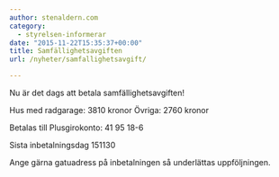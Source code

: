 ```yaml
---
author: stenaldern.com
category:
  - styrelsen-informerar
date: "2015-11-22T15:35:37+00:00"
title: Samfällighetsavgiften
url: /nyheter/samfallighetsavgift/

---
```

Nu är det dags att betala samfällighetsavgiften!

Hus med radgarage: 3810 kronor
Övriga: 2760 kronor

Betalas till Plusgirokonto: 41 95 18-6

Sista inbetalningsdag 151130

Ange gärna gatuadress på inbetalningen så underlättas uppföljningen.

